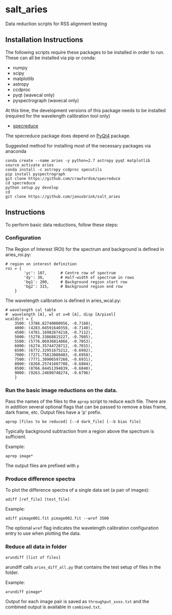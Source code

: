 # salt_aries

Data reduction scripts for RSS alignment testing

## Installation Instructions

The following scripts require these packages to be installed in order to run.  These can all be installed via pip or conda:

+ numpy
+ scipy
+ matplotlib
+ astropy
+ ccdproc
+ pyqt (wavecal only)
+ pyspectrograph (wavecal only)

At this time, the development versions of this package needs to be installed (required for the wavelength calibration tool only)

+ [specreduce](https://github.com/crawfordsm/specreduce.git)

The specreduce package does depend on [PyQt4](https://riverbankcomputing.com/software/pyqt/intro) package. 

Suggested method for installing most of the necessary packages via anaconda

    conda create --name aries -y python=2.7 astropy pyqt matplotlib 
    source activate aries
    conda install -c astropy ccdproc specutils
    pip install pyspectrograph 
    git clone https://github.com/crawfordsm/specreduce
    cd specreduce
    python setup.py develop
    cd 
    git clone https://github.com/janusbrink/salt_aries


## Instructions

To perform basic data reductions, follow these steps:

### Configuration
The Region of Interest (ROI) for the spectrum and background is defined in aries_roi.py:

    # region on interest definition
    roi = {
            'yc': 107,      # Centre row of spectrum
            'dy': 30,       # Half-width of spectrum in rows
            'bg1': 200,     # Background region start row
            'bg2': 315,     # Background region end row
        }

The wavelength calibration is defined in aries_wcal.py:

    # wavelength cal table
    #  wavelength [A], wl at x=0 [A], disp [A/pixel]
    wcaldict = {
        3500: (3786.82740000956, -0.7160),
        4000: (4283.04591640358, -0.7140),
        4500: (4781.16982674218, -0.7112),
        5000: (5278.33868815227, -0.7085),
        5500: (5776.06936014866, -0.7053),
        6000: (6274.35744728712, -0.7015),
        6500: (6772.32951675212, -0.6992),
        7000: (7271.75813080403, -0.6958),
        7500: (7771.30906597260, -0.6931),
        8000: (8268.25741607708, -0.6884),
        8500: (8766.04451394839, -0.6840),
        9000: (9263.24690748274, -0.6796)
        }



### Run the basic image reductions on the data.   

Pass the names of the files to the `aprep` script to reduce each file.   There are in addition several optional flags that can be passed to remove a bias frame, dark frame, etc. Output files have a 'p' prefix.

    aprep [files to be reduced] [--d dark_file] [--b bias file]
    
Typically background subtraction from a region above the spectrum is sufficient.

Example:

    aprep image*
    
The output files are prefixed with `p`

### Produce difference spectra
To plot the difference spectra of a single data set (a pair of images):

    adiff [ref_file] [test_file] 

Example:

    adiff pimage001.fit pimage002.fit --wref 3500
    
The optional `wref` flag indicates the wavelength calibration configuration entry to use when plotting the data.

### Reduce all data in folder
    arundiff [list of files]

arundiff calls `aries_diff_all.py` that contains the test setup of files in the folder.

Example:

    arundiff pimage*
    
Output for each image pair is saved as `throughput_xxxx.txt` and the combined output is available in `combined.txt`.
